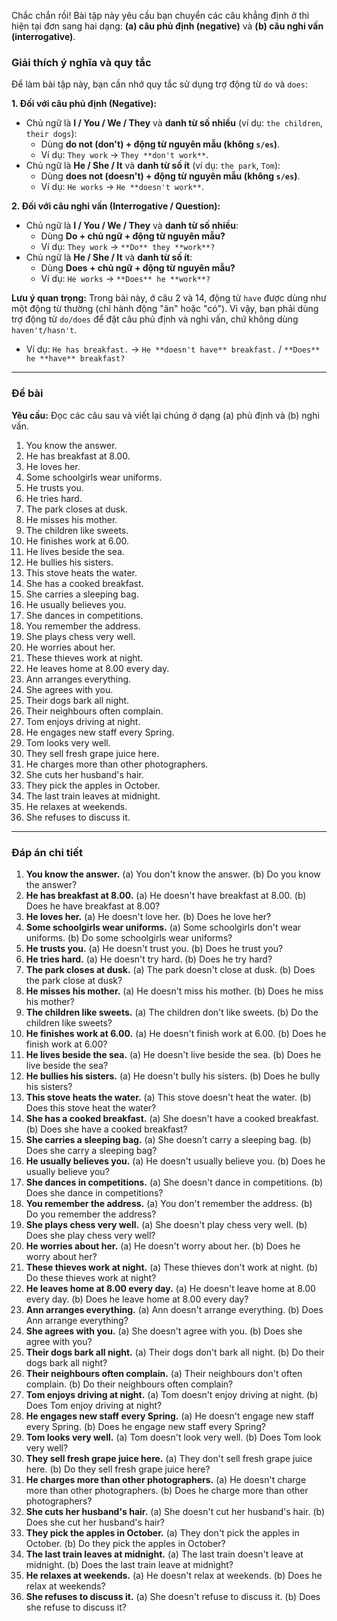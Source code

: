 Chắc chắn rồi! Bài tập này yêu cầu bạn chuyển các câu khẳng định ở thì hiện tại đơn sang hai dạng: **(a) câu phủ định (negative)** và **(b) câu nghi vấn (interrogative)**.

### Giải thích ý nghĩa và quy tắc

Để làm bài tập này, bạn cần nhớ quy tắc sử dụng trợ động từ `do` và `does`:

**1. Đối với câu phủ định (Negative):**

* Chủ ngữ là **I / You / We / They** và **danh từ số nhiều** (ví dụ: `the children`, `their dogs`):
  * Dùng **do not (don't) + động từ nguyên mẫu (không `s/es`)**.
  * Ví dụ: `They work` → `They **don't work**`.
* Chủ ngữ là **He / She / It** và **danh từ số ít** (ví dụ: `the park`, `Tom`):
  * Dùng **does not (doesn't) + động từ nguyên mẫu (không `s/es`)**.
  * Ví dụ: `He works` → `He **doesn't work**`.

**2. Đối với câu nghi vấn (Interrogative / Question):**

* Chủ ngữ là **I / You / We / They** và **danh từ số nhiều**:
  * Dùng **Do + chủ ngữ + động từ nguyên mẫu?**
  * Ví dụ: `They work` → `**Do** they **work**?`
* Chủ ngữ là **He / She / It** và **danh từ số ít**:
  * Dùng **Does + chủ ngữ + động từ nguyên mẫu?**
  * Ví dụ: `He works` → `**Does** he **work**?`

**Lưu ý quan trọng:**
Trong bài này, ở câu 2 và 14, động từ `have` được dùng như một động từ thường (chỉ hành động "ăn" hoặc "có"). Vì vậy, bạn phải dùng trợ động từ `do/does` để đặt câu phủ định và nghi vấn, chứ không dùng `haven't/hasn't`.

* Ví dụ: `He has breakfast.` → `He **doesn't have** breakfast.` / `**Does** he **have** breakfast?`

---

### Đề bài

**Yêu cầu:** Đọc các câu sau và viết lại chúng ở dạng (a) phủ định và (b) nghi vấn.

1. You know the answer.
2. He has breakfast at 8.00.
3. He loves her.
4. Some schoolgirls wear uniforms.
5. He trusts you.
6. He tries hard.
7. The park closes at dusk.
8. He misses his mother.
9. The children like sweets.
10. He finishes work at 6.00.
11. He lives beside the sea.
12. He bullies his sisters.
13. This stove heats the water.
14. She has a cooked breakfast.
15. She carries a sleeping bag.
16. He usually believes you.
17. She dances in competitions.
18. You remember the address.
19. She plays chess very well.
20. He worries about her.
21. These thieves work at night.
22. He leaves home at 8.00 every day.
23. Ann arranges everything.
24. She agrees with you.
25. Their dogs bark all night.
26. Their neighbours often complain.
27. Tom enjoys driving at night.
28. He engages new staff every Spring.
29. Tom looks very well.
30. They sell fresh grape juice here.
31. He charges more than other photographers.
32. She cuts her husband's hair.
33. They pick the apples in October.
34. The last train leaves at midnight.
35. He relaxes at weekends.
36. She refuses to discuss it.

---

### Đáp án chi tiết

1. **You know the answer.**
   (a) You don't know the answer.
   (b) Do you know the answer?
2. **He has breakfast at 8.00.**
   (a) He doesn't have breakfast at 8.00.
   (b) Does he have breakfast at 8.00?
3. **He loves her.**
   (a) He doesn't love her.
   (b) Does he love her?
4. **Some schoolgirls wear uniforms.**
   (a) Some schoolgirls don't wear uniforms.
   (b) Do some schoolgirls wear uniforms?
5. **He trusts you.**
   (a) He doesn't trust you.
   (b) Does he trust you?
6. **He tries hard.**
   (a) He doesn't try hard.
   (b) Does he try hard?
7. **The park closes at dusk.**
   (a) The park doesn't close at dusk.
   (b) Does the park close at dusk?
8. **He misses his mother.**
   (a) He doesn't miss his mother.
   (b) Does he miss his mother?
9. **The children like sweets.**
   (a) The children don't like sweets.
   (b) Do the children like sweets?
10. **He finishes work at 6.00.**
    (a) He doesn't finish work at 6.00.
    (b) Does he finish work at 6.00?
11. **He lives beside the sea.**
    (a) He doesn't live beside the sea.
    (b) Does he live beside the sea?
12. **He bullies his sisters.**
    (a) He doesn't bully his sisters.
    (b) Does he bully his sisters?
13. **This stove heats the water.**
    (a) This stove doesn't heat the water.
    (b) Does this stove heat the water?
14. **She has a cooked breakfast.**
    (a) She doesn't have a cooked breakfast.
    (b) Does she have a cooked breakfast?
15. **She carries a sleeping bag.**
    (a) She doesn't carry a sleeping bag.
    (b) Does she carry a sleeping bag?
16. **He usually believes you.**
    (a) He doesn't usually believe you.
    (b) Does he usually believe you?
17. **She dances in competitions.**
    (a) She doesn't dance in competitions.
    (b) Does she dance in competitions?
18. **You remember the address.**
    (a) You don't remember the address.
    (b) Do you remember the address?
19. **She plays chess very well.**
    (a) She doesn't play chess very well.
    (b) Does she play chess very well?
20. **He worries about her.**
    (a) He doesn't worry about her.
    (b) Does he worry about her?
21. **These thieves work at night.**
    (a) These thieves don't work at night.
    (b) Do these thieves work at night?
22. **He leaves home at 8.00 every day.**
    (a) He doesn't leave home at 8.00 every day.
    (b) Does he leave home at 8.00 every day?
23. **Ann arranges everything.**
    (a) Ann doesn't arrange everything.
    (b) Does Ann arrange everything?
24. **She agrees with you.**
    (a) She doesn't agree with you.
    (b) Does she agree with you?
25. **Their dogs bark all night.**
    (a) Their dogs don't bark all night.
    (b) Do their dogs bark all night?
26. **Their neighbours often complain.**
    (a) Their neighbours don't often complain.
    (b) Do their neighbours often complain?
27. **Tom enjoys driving at night.**
    (a) Tom doesn't enjoy driving at night.
    (b) Does Tom enjoy driving at night?
28. **He engages new staff every Spring.**
    (a) He doesn't engage new staff every Spring.
    (b) Does he engage new staff every Spring?
29. **Tom looks very well.**
    (a) Tom doesn't look very well.
    (b) Does Tom look very well?
30. **They sell fresh grape juice here.**
    (a) They don't sell fresh grape juice here.
    (b) Do they sell fresh grape juice here?
31. **He charges more than other photographers.**
    (a) He doesn't charge more than other photographers.
    (b) Does he charge more than other photographers?
32. **She cuts her husband's hair.**
    (a) She doesn't cut her husband's hair.
    (b) Does she cut her husband's hair?
33. **They pick the apples in October.**
    (a) They don't pick the apples in October.
    (b) Do they pick the apples in October?
34. **The last train leaves at midnight.**
    (a) The last train doesn't leave at midnight.
    (b) Does the last train leave at midnight?
35. **He relaxes at weekends.**
    (a) He doesn't relax at weekends.
    (b) Does he relax at weekends?
36. **She refuses to discuss it.**
    (a) She doesn't refuse to discuss it.
    (b) Does she refuse to discuss it?
